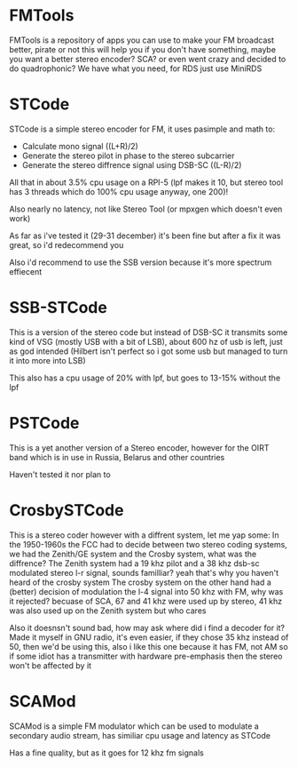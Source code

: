 # FMTools
FMTools is a repository of apps you can use to make your FM broadcast better, pirate or not this will help you if you don't have something, maybe you want a better stereo encoder? SCA? or even went crazy and decided to do quadrophonic? We have what you need, for RDS just use MiniRDS

# STCode
STCode is a simple stereo encoder for FM, it uses pasimple and math to:
-   Calculate mono signal ((L+R)/2)
-   Generate the stereo pilot in phase to the stereo subcarrier
-   Generate the stereo diffrence signal using DSB-SC ((L-R)/2)

All that in about 3.5% cpu usage on a RPI-5 (lpf makes it 10, but stereo tool has 3 threads which do 100% cpu usage anyway, one 200)!

Also nearly no latency, not like Stereo Tool (or mpxgen which doesn't even work)

As far as i've tested it (29-31 december) it's been fine but after a fix it was great, so i'd redecommend you

Also i'd recommend to use the SSB version because it's more spectrum effiecent

# SSB-STCode
This is a version of the stereo code but instead of DSB-SC it transmits some kind of VSG (mostly USB with a bit of LSB), about 600 hz of usb is left, just as god intended (Hilbert isn't perfect so i got some usb but managed to turn it into more into LSB)

This also has a cpu usage of 20% with lpf, but goes to 13-15% without the lpf

# PSTCode
This is a yet another version of a Stereo encoder, however for the OIRT band which is in use in Russia, Belarus and other countries

Haven't tested it nor plan to

# CrosbySTCode
This is a stereo coder however with a diffrent system, let me yap some: 
In the 1950-1960s the FCC had to decide between two stereo coding systems, we had the Zenith/GE system and the Crosby system, what was the diffrence?
The Zenith system had a 19 khz pilot and a 38 khz dsb-sc modulated stereo l-r signal, sounds familliar? yeah that's why you haven't heard of the crosby system
The crosby system on the other hand had a (better) decision of modulation the l-4 signal into 50 khz with FM, why was it rejected? becuase of SCA, 67 and 41 khz were used up by stereo, 41 khz was also used up on the Zenith system but who cares

Also it doesnsn't sound bad, how may ask where did i find a decoder for it? Made it myself in GNU radio, it's even easier, if they chose 35 khz instead of 50, then we'd be using this, also i like this one because it has FM, not AM so if some idiot has a transmitter with hardware pre-emphasis then the stereo won't be affected by it

# SCAMod
SCAMod is a simple FM modulator which can be used to modulate a secondary audio stream, has similiar cpu usage and latency as STCode

Has a fine quality, but as it goes for 12 khz fm signals